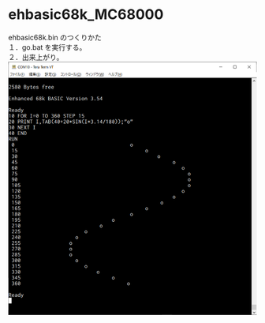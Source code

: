 # ehbasic68k_MC68000
ehbasic68k.bin のつくりかた
\
１．go.bat を実行する。
\
２．出来上がり。
\
![ehbasic68k_MC68000](https://github.com/kadokuratsuyoshi/retro_computing/blob/main/ehbasic68k_MC68000/ehbasic68k.png)
